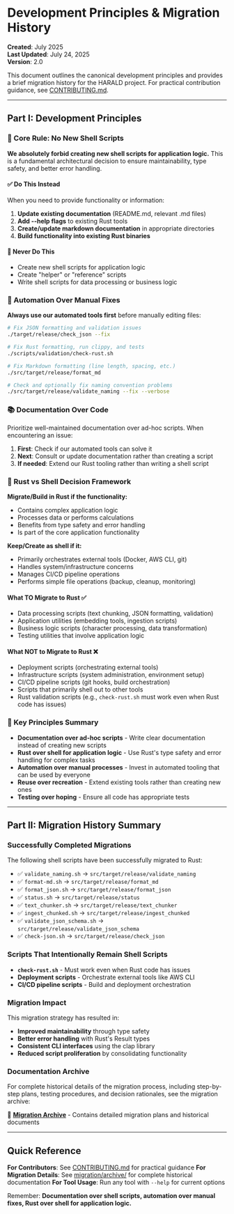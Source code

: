 # Development Principles & Migration History

**Created**: July 2025  
**Last Updated**: July 24, 2025  
**Version**: 2.0

This document outlines the canonical development principles and provides a brief
migration history for the HARALD project. For practical contribution guidance,
see [CONTRIBUTING.md](CONTRIBUTING.md).

---

## Part I: Development Principles

### 🚫 Core Rule: No New Shell Scripts

**We absolutely forbid creating new shell scripts for application logic.** This
is a fundamental architectural decision to ensure maintainability, type safety,
and better error handling.

#### ✅ Do This Instead

When you need to provide functionality or information:

1. **Update existing documentation** (README.md, relevant .md files)
2. **Add --help flags** to existing Rust tools
3. **Create/update markdown documentation** in appropriate directories
4. **Build functionality into existing Rust binaries**

#### 🚫 Never Do This

- Create new shell scripts for application logic
- Create "helper" or "reference" scripts
- Write shell scripts for data processing or business logic

### 🔧 Automation Over Manual Fixes

**Always use our automated tools first** before manually editing files:

```bash
# Fix JSON formatting and validation issues
./target/release/check_json --fix

# Fix Rust formatting, run clippy, and tests
./scripts/validation/check-rust.sh

# Fix Markdown formatting (line length, spacing, etc.)
./src/target/release/format_md

# Check and optionally fix naming convention problems
./src/target/release/validate_naming --fix --verbose
```

### 📚 Documentation Over Code

Prioritize well-maintained documentation over ad-hoc scripts. When encountering
an issue:

1. **First**: Check if our automated tools can solve it
2. **Next**: Consult or update documentation rather than creating a script
3. **If needed**: Extend our Rust tooling rather than writing a shell script

### 🦀 Rust vs Shell Decision Framework

**Migrate/Build in Rust if the functionality:**

- Contains complex application logic
- Processes data or performs calculations
- Benefits from type safety and error handling
- Is part of the core application functionality

**Keep/Create as shell if it:**

- Primarily orchestrates external tools (Docker, AWS CLI, git)
- Handles system/infrastructure concerns
- Manages CI/CD pipeline operations
- Performs simple file operations (backup, cleanup, monitoring)

#### What TO Migrate to Rust ✅

- Data processing scripts (text chunking, JSON formatting, validation)
- Application utilities (embedding tools, ingestion scripts)
- Business logic scripts (character processing, data transformation)
- Testing utilities that involve application logic

#### What NOT to Migrate to Rust ❌

- Deployment scripts (orchestrating external tools)
- Infrastructure scripts (system administration, environment setup)
- CI/CD pipeline scripts (git hooks, build orchestration)
- Scripts that primarily shell out to other tools
- Rust validation scripts (e.g., `check-rust.sh` must work even when Rust code
  has issues)

### 🎯 Key Principles Summary

- **Documentation over ad-hoc scripts** - Write clear documentation instead of
  creating new scripts
- **Rust over shell for application logic** - Use Rust's type safety and error
  handling for complex tasks
- **Automation over manual processes** - Invest in automated tooling that can be
  used by everyone
- **Reuse over recreation** - Extend existing tools rather than creating new
  ones
- **Testing over hoping** - Ensure all code has appropriate tests

---

## Part II: Migration History Summary

### Successfully Completed Migrations

The following shell scripts have been successfully migrated to Rust:

- ✅ `validate_naming.sh` → `src/target/release/validate_naming`
- ✅ `format-md.sh` → `src/target/release/format_md`
- ✅ `format_json.sh` → `src/target/release/format_json`
- ✅ `status.sh` → `src/target/release/status`
- ✅ `text_chunker.sh` → `src/target/release/text_chunker`
- ✅ `ingest_chunked.sh` → `src/target/release/ingest_chunked`
- ✅ `validate_json_schema.sh` → `src/target/release/validate_json_schema`
- ✅ `check-json.sh` → `src/target/release/check_json`

### Scripts That Intentionally Remain Shell Scripts

- **`check-rust.sh`** - Must work even when Rust code has issues
- **Deployment scripts** - Orchestrate external tools like AWS CLI
- **CI/CD pipeline scripts** - Build and deployment orchestration

### Migration Impact

This migration strategy has resulted in:

- **Improved maintainability** through type safety
- **Better error handling** with Rust's Result types
- **Consistent CLI interfaces** using the clap library
- **Reduced script proliferation** by consolidating functionality

### Documentation Archive

For complete historical details of the migration process, including step-by-step
plans, testing procedures, and decision rationales, see the migration archive:

📁 **[Migration Archive](migration/archive/)** - Contains detailed migration
plans and historical documents

---

## Quick Reference

**For Contributors**: See [CONTRIBUTING.md](CONTRIBUTING.md) for practical
guidance **For Migration Details**: See [migration/archive/](migration/archive/)
for complete historical documentation **For Tool Usage**: Run any tool with
`--help` for current options

Remember: **Documentation over shell scripts, automation over manual fixes, Rust
over shell for application logic.**

